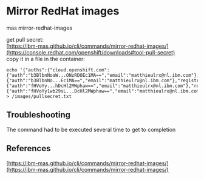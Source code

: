 # Mirror RedHat images

mas mirror-redhat-images  


get pull secret:  
[https://ibm-mas.github.io/cli/commands/mirror-redhat-images/](https://console.redhat.com/openshift/downloads#tool-pull-secret)  
 copy it in a file in the container:  

```
echo '{"auths":{"cloud.openshift.com":{"auth":"b3BlbnNoaW...ONzRDOEc1MA==","email":"matthieulrx@nl.ibm.com"},"quay.io":{"auth":"b3BlbnNo...Ec1MA==","email":"matthieulrx@nl.ibm.com"},"registry.connect.redhat.com":{"auth":"fHVoYy...hDcHl2MWphaw==","email":"matthieulrx@nl.ibm.com"},"registry.redhat.io":{"auth":"fHVoYy1wb29sL...DcHl2MWphaw==","email":"matthieulrx@nl.ibm.com"}}}' > /images/pullsecret.txt
```

## Troubleshooting

The command had to be executed several time to get to completion

## References

[https://ibm-mas.github.io/cli/commands/mirror-redhat-images/](https://ibm-mas.github.io/cli/commands/mirror-redhat-images/)